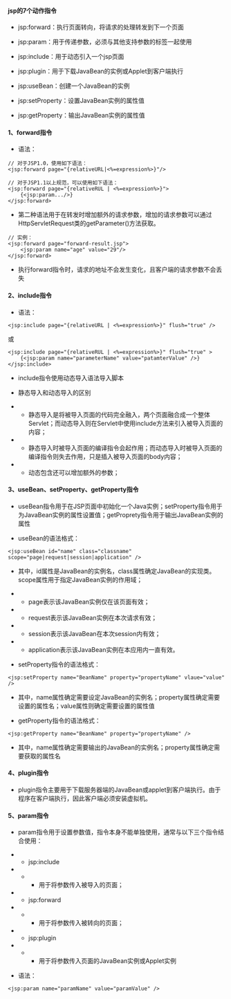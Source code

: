 #### jsp的7个动作指令

- jsp:forward：执行页面转向，将请求的处理转发到下一个页面

- jsp:param：用于传递参数，必须与其他支持参数的标签一起使用

- jsp:include：用于动态引入一个jsp页面

- jsp:plugin：用于下载JavaBean的实例或Applet到客户端执行

- jsp:useBean：创建一个JavaBean的实例

- jsp:setProperty：设置JavaBean实例的属性值

- jsp:getProperty：输出JavaBean实例的属性值

#### 1、forward指令
 
- 语法：

```
// 对于JSP1.0，使用如下语法：
<jsp:forward page="{relativeURL|<%=expression%>}"/>

// 对于JSP1.1以上规范，可以使用如下语法：
<jsp:forward page="{relativeRUL | <%=expression%>}">
    {<jsp:param.../>}
</jsp:forward>
```
- 第二种语法用于在转发时增加额外的请求参数，增加的请求参数可以通过HttpServletRequest类的getParameter()方法获取。

```
// 实例：
<jsp:forward page="forward-result.jsp">
    <jsp:param name="age" value="29"/>
</jsp:forward>
```
- 执行forward指令时，请求的地址不会发生变化，且客户端的请求参数不会丢失



#### 2、include指令 

- 语法：
 
```
<jsp:include page="{relativeURL | <%=expression%>}" flush="true" />
```
或

```
<jsp:include page="{relativeRUL | <%=expression%>}" flush="true" >
    {<jsp:param name="parameterName" value="patamterValue" />}
</jsp:include>
```

- include指令使用动态导入语法导入脚本

- 静态导入和动态导入的区别

- - 静态导入是将被导入页面的代码完全融入，两个页面融合成一个整体Servlet；而动态导入则在Servlet中使用include方法来引入被导入页面的内容；

- - 静态导入时被导入页面的编译指令会起作用；而动态导入时被导入页面的编译指令则失去作用，只是插入被导入页面的body内容；

- - 动态包含还可以增加额外的参数；

#### 3、useBean、setProperty、getProperty指令

- useBean指令用于在JSP页面中初始化一个Java实例；setProperty指令用于为JavaBean实例的属性设置值；getProprety指令用于输出JavaBean实例的属性

- useBean的语法格式：

```
<jsp:useBean id="name" class="classname" scope="page|request|session|application" />
```
- 其中，id属性是JavaBean的实例名，class属性确定JavaBean的实现类。scope属性用于指定JavaBean实例的作用域；

- - page表示该JavaBean实例仅在该页面有效；

- - request表示该JavaBean实例在本次请求有效；

- - session表示该JavaBean在本次session内有效；

- - application表示该JavaBean实例在本应用内一直有效。




- setProperty指令的语法格式：

```
<jsp:setProperty name="BeanName" property="propertyName" vlaue="value" />
```
- 其中，name属性确定需要设定JavaBean的实例名；property属性确定需要设置的属性名；value属性则确定需要设置的属性值



- getProperty指令的语法格式：

```
<jsp:getProperty name="BeanName" property="propertyName" />
```
- 其中，name属性确定需要输出的JavaBean的实例名；property属性确定需要获取的属性名

#### 4、plugin指令

- plugin指令主要用于下载服务器端的JavaBean或applet到客户端执行。由于程序在客户端执行，因此客户端必须安装虚拟机。



#### 5、param指令

- param指令用于设置参数值，指令本身不能单独使用，通常与以下三个指令结合使用：

- - jsp:include 
- - - 用于将参数传入被导入的页面；

- - jsp:forward
- - - 用于将参数传入被转向的页面；

- - jsp:plugin
- - - 用于将参数传入页面的JavaBean实例或Applet实例


- 语法：
```
<jsp:param name="paramName" value="paramValue" />
```

